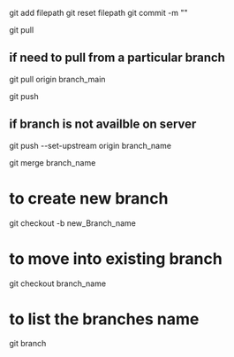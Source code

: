 git add filepath
git reset filepath
git commit -m ""

git pull
## if need to pull from a particular branch
git pull origin branch_main


git push

## if branch is not availble on server
git push --set-upstream origin branch_name


git merge branch_name


# to create new branch
git checkout -b new_Branch_name

# to move into existing branch
git checkout branch_name


# to list the branches name
git branch